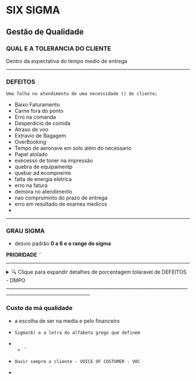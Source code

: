 # SIX SIGMA

## Gestão de Qualidade

### QUAL E A TOLERANCIA DO CLIENTE

Dentro da expectativa do tempo medio de entrega

_________________________________________________________________________________________________
### DEFEITOS

`Uma falha no atendimento de uma necessidade () do cliente;`

- Baixo Faturamento
- Carne fora do ponto
- Erro na comanda
- Desperdicio de comida
- Atraso de voo
- Extravio de Bagagem
- OverBooking
- Tempo de aeronave em solo além do necessario
- Papel atolado
- execesso de toner na impressão
- quebra de equipamentp
- quebar ad ecompnente
- falta de energia eletrica
- erro na fatura
- demora no atendimento
- nao compruminto do prazo de entrega
- erro em resultado de exames medicos
- 
  
________________________________________________________________________________________________________
### GRAU SIGMA 

- desvio padrão
**0 a 6 e o range do sigma**

**PRIORIDADE** ``

____________________________________________________________________________________________________________
<details>
  <summary>🔍 Clique para expandir detalhes de porcentagem tolaravel de DEFEITOS - DMPO </summary>
  
  Defeitos por milhão de oportunidades **DMPO**:
  - `99,000000% de perfeição`
  - `99,9999998 % de perfeição no 6sigma`
  - Pratica de gestão que busca melhorar a lucratividade de empresas de qualquer setor te atividade, sejam produtos ou serviços de qualquer porte.
  - Persegue uma **META** de perfeição de produtos e processos de 3,4 por milhão (1 sigma representa 697.700 defeiros por milhão)
</details>
__________________________________________________________________________________________________________________

### Custo da má qualidade

- a escolha de ser na media e pelo financeiro

- `Sigma(6) e a letra do alfabeto grego que definem `
- - ``
- `Ouvir sempre o cliente - VOICE OF COSTUMER - VOC`
- 



